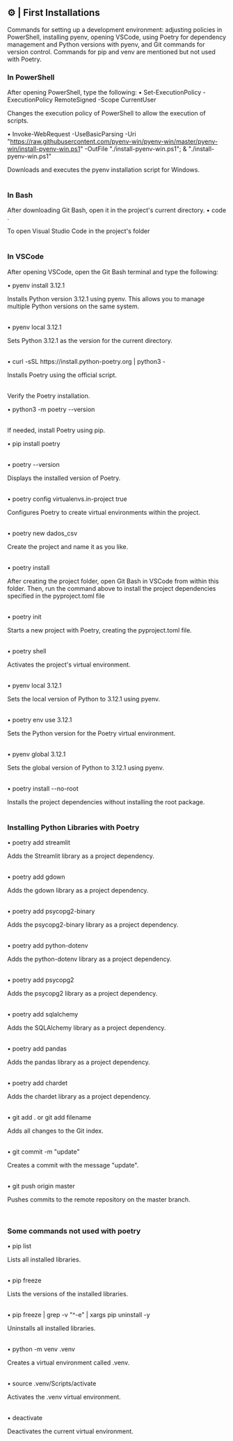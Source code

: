 ## ⚙️ | First Installations
Commands for setting up a development environment: adjusting policies in PowerShell, installing pyenv, opening VSCode, using Poetry for dependency management and Python versions with pyenv, and Git commands for version control. Commands for pip and venv are mentioned but not used with Poetry.
<br>

### In PowerShell

After opening PowerShell, type the following:
• Set-ExecutionPolicy -ExecutionPolicy RemoteSigned -Scope CurrentUser

Changes the execution policy of PowerShell to allow the execution of scripts.

• Invoke-WebRequest -UseBasicParsing -Uri "https://raw.githubusercontent.com/pyenv-win/pyenv-win/master/pyenv-win/install-pyenv-win.ps1" -OutFile "./install-pyenv-win.ps1"; & "./install-pyenv-win.ps1"

Downloads and executes the pyenv installation script for Windows.
<br><br>

### In Bash

After downloading Git Bash, open it in the project's current directory.
• code .

To open Visual Studio Code in the project's folder
<br><br>

### In VSCode

After opening VSCode, open the Git Bash terminal and type the following:

• pyenv install 3.12.1

Installs Python version 3.12.1 using pyenv. This allows you to manage multiple Python versions on the same system.

<br>
• pyenv local 3.12.1

Sets Python 3.12.1 as the version for the current directory.

<br>
• curl -sSL https://install.python-poetry.org | python3 -

Installs Poetry using the official script.

<br>
Verify the Poetry installation.

• python3 -m poetry --version

<br>
If needed, install Poetry using pip.

• pip install poetry

<br>
• poetry --version

Displays the installed version of Poetry.

<br>
• poetry config virtualenvs.in-project true

Configures Poetry to create virtual environments within the project.

<br>
• poetry new dados_csv 

Create the project and name it as you like.

<br>
• poetry install

After creating the project folder, open Git Bash in VSCode from within this folder. Then, run the command above to install the project dependencies specified in the pyproject.toml file

<br>
• poetry init

Starts a new project with Poetry, creating the pyproject.toml file.

<br>
• poetry shell

Activates the project's virtual environment.

<br>
• pyenv local 3.12.1

Sets the local version of Python to 3.12.1 using pyenv.

<br>
• poetry env use 3.12.1

Sets the Python version for the Poetry virtual environment.

<br>
• pyenv global 3.12.1

Sets the global version of Python to 3.12.1 using pyenv.

<br>
• poetry install --no-root

Installs the project dependencies without installing the root package.
<br><br>

### Installing Python Libraries with Poetry
• poetry add streamlit

Adds the Streamlit library as a project dependency.

<br>
• poetry add gdown

Adds the gdown library as a project dependency.

<br>
• poetry add psycopg2-binary

Adds the psycopg2-binary library as a project dependency.

<br>
• poetry add python-dotenv

Adds the python-dotenv library as a project dependency.

<br>
• poetry add psycopg2

Adds the psycopg2 library as a project dependency.

<br>
• poetry add sqlalchemy

Adds the SQLAlchemy library as a project dependency.

<br>
• poetry add pandas

Adds the pandas library as a project dependency.

<br>
• poetry add chardet

Adds the chardet library as a project dependency.

<br>
• git add . or git add filename

Adds all changes to the Git index.

<br>
• git commit -m "update"

Creates a commit with the message "update".

<br>
• git push origin master

Pushes commits to the remote repository on the master branch.

<br>

### Some commands not used with poetry
• pip list

Lists all installed libraries.

<br>
• pip freeze

Lists the versions of the installed libraries.

<br>
• pip freeze | grep -v "^-e" | xargs pip uninstall -y

Uninstalls all installed libraries.

<br>
• python -m venv .venv

Creates a virtual environment called .venv.

<br>
• source .venv/Scripts/activate

Activates the .venv virtual environment.

<br>
• deactivate

Deactivates the current virtual environment.